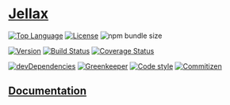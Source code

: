 # [Jellax](https://github.com/Eldynn/jellax)

[![Top Language](https://img.shields.io/github/languages/top/Eldynn/jellax.svg)](https://github.com/Eldynn/jellax/blob/master/tsconfig.json)
[![License](https://img.shields.io/github/license/Eldynn/jellax.svg)](https://github.com/Eldynn/jellax/blob/master/LICENSE)
![npm bundle size](https://img.shields.io/bundlephobia/min/jellax.svg)

[![Version](https://img.shields.io/npm/v/jellax.svg)](https://www.npmjs.com/package/jellax)
[![Build Status](https://travis-ci.org/Eldynn/jellax.svg?branch=master)](https://travis-ci.org/Eldynn/jellax)
[![Coverage Status](https://coveralls.io/repos/github/Eldynn/jellax/badge.svg?branch=master)](https://coveralls.io/github/Eldynn/jellax?branch=master)

[![devDependencies](https://david-dm.org/Eldynn/jellax/dev-status.svg)](https://david-dm.org/Eldynn/jellax?type=dev)
[![Greenkeeper](https://badges.greenkeeper.io/Eldynn/jellax.svg)](https://greenkeeper.io/)
[![Code style](https://img.shields.io/badge/code_style-prettier-ff69b4.svg)](https://github.com/Eldynn/jellax/blob/master/package.json)
[![Commitizen](https://img.shields.io/badge/commitizen-friendly-brightgreen.svg)](http://commitizen.github.io/cz-cli/)

## [Documentation](https://eldynn.github.io/jellax)
